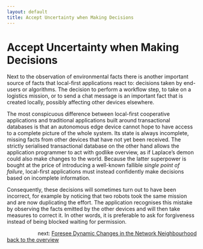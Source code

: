```yaml
---
layout: default
title: Accept Uncertainty when Making Decisions
---
```


# Accept Uncertainty when Making Decisions

Next to the observation of environmental facts there is another important source of facts that local-first applications react to:
decisions taken by end-users or algorithms.
The decision to perform a workflow step, to take on a logistics mission, or to send a chat message is an important fact that is created locally, possibly affecting other devices elsewhere.

The most conspicuous difference between local-first cooperative applications and traditional applications built around transactional databases is that an autonomous edge device cannot hope to have access to a complete picture of the whole system.
Its state is always incomplete, missing facts from other devices that have not yet been received.
The strictly serialised transactional database on the other hand allows the application programmer to act with godlike overview, as if Laplace’s demon could also make changes to the world.
Because the latter superpower is bought at the price of introducing a well-known fallible *single point of failure*, local-first applications must instead confidently make decisions based on incomplete information.

Consequently, these decisions will sometimes turn out to have been incorrect, for example by noticing that two robots took the same mission and are now duplicating the effort.
The application recognises this mistake by observing the facts emitted by the other devices and will then take measures to correct it.
In other words, it is preferable to ask for forgiveness instead of being blocked waiting for permission.

<div style="float:right">next: <a href="foresee-network-dynamics.html">Foresee Dynamic Changes in the Network Neighbourhood</a></div>
<div style="float:left"><a href="/#local-first-cooperation-principles">back to the overview</a></div>
<div style="clear:both">
